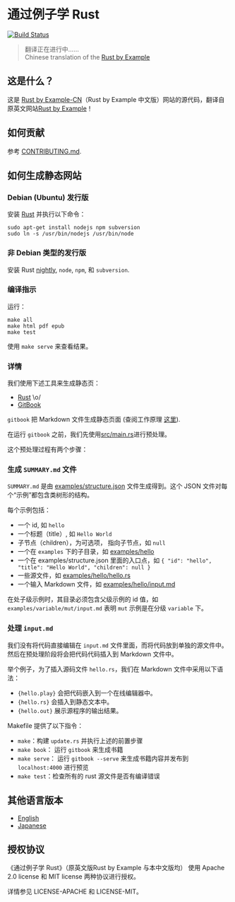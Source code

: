 # 通过例子学 Rust

[![Build Status][travis-image]][travis-link]  
> 翻译正在进行中……  
> Chinese translation of the [Rust by Example][rust-by-example]

## 这是什么？

这是 [Rust by Example-CN][website-cn]（Rust by Example 中文版）网站的源代码，翻译自原英文网站[Rust by Example][website]！

## 如何贡献

参考 [CONTRIBUTING.md][how-to-contribute].

## 如何生成静态网站

### Debian (Ubuntu) 发行版

安装 [Rust](http://www.rust-lang.org/install.html) 并执行以下命令：

```
sudo apt-get install nodejs npm subversion
sudo ln -s /usr/bin/nodejs /usr/bin/node
```

### 非 Debian 类型的发行版

安装 Rust [nightly](http://www.rust-lang.org/install.html),
`node`, `npm`, 和 `subversion`.

### 编译指示

运行：

```
make all
make html pdf epub
make test
```

使用 `make serve` 来查看结果。

### 详情

我们使用下述工具来生成静态页：

* [Rust][rust-lang] \o/
* [GitBook][gitbook]

`gitbook` 把 Markdown 文件生成静态页面 (查阅工作原理 [这里][gitbook-format]).

在运行 `gitbook` 之前，我们先使用[src/main.rs][main-rs]进行预处理。

这个预处理过程有两个步骤：

### 生成 `SUMMARY.md` 文件

`SUMMARY.md` 是由
[examples/structure.json][structure] 文件生成得到。这个 JSON 文件对每个“示例”都包含类树形的结构。

每个示例包括：

* 一个 id, 如 `hello`
* 一个标题（title）, 如 `Hello World`
* 子节点（children），为可选项， 指向子节点，如 `null`
* 一个在 `examples` 下的子目录，如 [examples/hello][hello-folder]
* 一个在 examples/structure.json 里面的入口点，如 `{ "id": "hello", "title": "Hello World", "children": null }`
* 一些源文件，如 [examples/hello/hello.rs][hello-rs]
* 一个输入 Markdown 文件，如 [examples/hello/input.md][hello-md]

在处子级示例时，其目录必须包含父级示例的 id 值，如 `examples/variable/mut/input.md` 表明 `mut` 示例是在分级 `variable` 下。

### 处理 `input.md`

我们没有将代码直接编辑在 `input.md` 文件里面，而将代码放到单独的源文件中。然后在预处理阶段将会把代码代码插入到 Markdown 文件中。

举个例子，为了插入源码文件 `hello.rs`，我们在 Markdown 文件中采用以下语法：

* `{hello.play}` 会把代码嵌入到一个在线编辑器中。
* `{hello.rs}` 会插入到静态文本中。
* `{hello.out}` 展示源程序的输出结果。

Makefile 提供了以下指令：

* `make`：构建 `update.rs` 并执行上述的前置步骤
* `make book`： 运行 `gitbook` 来生成书籍
* `make serve`： 运行 `gitbook --serve` 来生成书籍内容并发布到 `localhost:4000` 进行预览
* `make test`：检查所有的 rust 源文件是否有编译错误

## 其他语言版本

* [English](https://github.com/rust-lang/rust-by-example)
* [Japanese](https://github.com/rust-lang-ja/rust-by-example-ja)

## 授权协议

《通过例子学 Rust》（原英文版Rust by Example 与本中文版均） 使用 Apache 2.0 license 和 MIT
license 两种协议进行授权。

详情参见 LICENSE-APACHE 和 LICENSE-MIT。

[rust-by-example]: https://github.com/rust-lang/rust-by-example
[travis-image]: https://travis-ci.org/rust-lang/rust-by-example.svg?branch=master
[travis-link]: https://travis-ci.org/rust-lang/rust-by-example
[website]: http://rustbyexample.com
[website-cn]: http://rustwiki.org/rust-by-example
[how-to-contribute]: CONTRIBUTING.md
[rust-lang]: http://www.rust-lang.org/
[gitbook]: http://www.gitbook.io
[gitbook-format]: https://github.com/GitbookIO/gitbook#book-format
[main-rs]: src/main.rs
[structure]: examples/structure.json
[hello-folder]: examples/hello
[hello-rs]: examples/hello/hello.rs
[hello-md]: examples/hello/input.md
